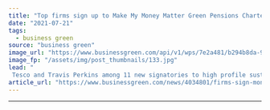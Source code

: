 ```yaml
---
title: "Top firms sign up to Make My Money Matter Green Pensions Charter"
date: "2021-07-21"
tags: 
  - business green
source: "business green"
image_url: "https://www.businessgreen.com/api/v1/wps/7e2a481/b294b8da-9451-4e25-85d8-7df10eac96ec/4/Richard-Curtis-MFF-2016-185x114.jpg"
image_fp: "/assets/img/post_thumbnails/133.jpg"
lead: "
 Tesco and Travis Perkins among 11 new signatories to high profile sustainable pensions campaign ..."
article_url: "https://www.businessgreen.com/news/4034801/firms-sign-money-matter-green-pensions-charter"
---
```


---
